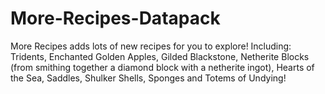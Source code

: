 # More-Recipes-Datapack
More Recipes adds lots of new recipes for you to explore!
Including:
Tridents,
Enchanted Golden Apples,
Gilded Blackstone,
Netherite Blocks (from smithing together a diamond block with a netherite ingot),
Hearts of the Sea,
Saddles,
Shulker Shells,
Sponges and
Totems of Undying!
